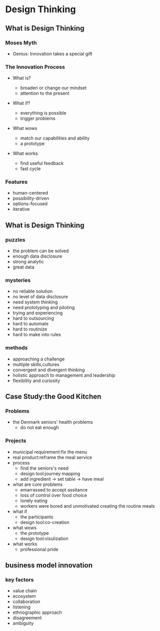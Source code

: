# Design Thinking

## What is Design Thinking

### Moses Myth
+ Genius: Innovation takes a special gift

### The Innovation Process
+ What is?
    - broaden or change our mindset
    - attention to the present
   	
+ What if?
    - everything is possible
    - trigger problems

 + What wows
    - match our capabilities and ability    
    - a prototype

+ What works 
    - find useful feedback
    - fast cycle

### Features
+ human-centered
+ possibility-driven
+ options-focused
+ iterative

## What is Design Thinking

### puzzles
+ the problem can be solved
+ enough data disclosure
+ strong analytic
+ great data

### mysteries
+ no reliable solution
+ no level of data disclosure
+ need system thinking
+ need prototyping and piloting
+ trying and experiencing
+ hard to outsourcing
+ hard to automate
+ hard to routinize
+ hard to make into rules

### methods
+ approaching a challenge
+ multiple skills,cultures
+  convergent and divergent thinking
+  holistic approach to management and leadership
+ flexibility and curiosity 

## Case Study:the Good Kitchen

### Problems
+ the Denmark seniors' health problems
	- do not eat enough 


### Projects
+ municipal requirement:fix the menu
+ real product:reframe the meal service
+ process
	- find the seniors's need
	- design tool:journey mapping 
	- add ingredient -> set table -> have meal
+ what are core problems
	- emarrassed to accept assitance
	- loss of control over food choice
	- lonely eating
	- workers were bored and unmotivated creating the routine meals
+ what if 
	- the participants
	- design tool:co-creation
+ what wows
	- the prototype
	- design tool:visulization
+ what works
	- professional pride

## business model innovation

### key factors
+ value chain
+ ecosystem
+ collaboration
+ listening
+ ethnographic approach 
+ disagreement
+ ambiguity













 
 
 
 
 
 
